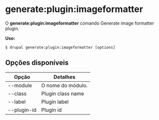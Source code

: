# generate:plugin:imageformatter
O **generate:plugin:imageformatter** comando Generate image formatter plugin.

**Uso:**
```
$ drupal generate:plugin:imageformatter [options] 
```

## Opções disponíveis
Opção | Detalhes
-------|-------------
--module | O nome do módulo.
--class | Plugin class name
--label | Plugin label
--plugin-id | Plugin id
